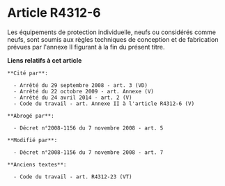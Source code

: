 # Article R4312-6

Les équipements de protection individuelle, neufs ou considérés comme neufs, sont soumis aux règles techniques de conception
et de fabrication prévues par l'annexe II figurant à la fin du présent titre.

**Liens relatifs à cet article**

	**Cité par**:

	  - Arrêté du 29 septembre 2008 - art. 3 (VD)
	  - Arrêté du 22 octobre 2009 - art. Annexe (V)
	  - Arrêté du 24 avril 2014 - art. 2 (V)
	  - Code du travail - art. Annexe II à l'article R4312-6 (V)

	**Abrogé par**:

	  - Décret n°2008-1156 du 7 novembre 2008 - art. 5

	**Modifié par**:

	  - Décret n°2008-1156 du 7 novembre 2008 - art. 7

	**Anciens textes**:

	  - Code du travail - art. R4312-23 (VT)
